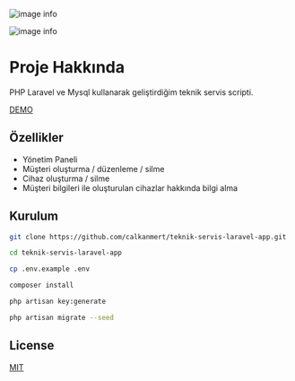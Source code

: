 ![image info](https://i.hizliresim.com/t8ic2z1.jpg)

![image info](https://i.hizliresim.com/rjqxnso.jpg)

# Proje Hakkında

PHP Laravel ve Mysql kullanarak geliştirdiğim teknik servis scripti.

[DEMO](http://104.248.29.52/)

## Özellikler
- Yönetim Paneli
- Müşteri oluşturma / düzenleme / silme
- Cihaz oluşturma / silme
- Müşteri bilgileri ile oluşturulan cihazlar hakkında bilgi alma

## Kurulum
```bash
git clone https://github.com/calkanmert/teknik-servis-laravel-app.git
```
```bash
cd teknik-servis-laravel-app
```
```bash
cp .env.example .env
```
```bash
composer install
```
```bash
php artisan key:generate
```
```bash
php artisan migrate --seed
```

## License
[MIT](https://choosealicense.com/licenses/mit/)